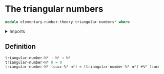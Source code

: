 # The triangular numbers

```agda
module elementary-number-theory.triangular-numbersᵉ where
```

<details><summary>Imports</summary>

```agda
open import elementary-number-theory.addition-natural-numbersᵉ
open import elementary-number-theory.natural-numbersᵉ
```

</details>

## Definition

```agda
triangular-number-ℕᵉ : ℕᵉ → ℕᵉ
triangular-number-ℕᵉ 0 = 0
triangular-number-ℕᵉ (succ-ℕᵉ nᵉ) = (triangular-number-ℕᵉ nᵉ) +ℕᵉ (succ-ℕᵉ nᵉ)
```